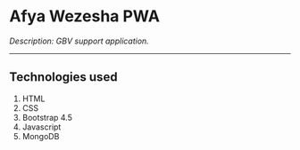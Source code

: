 # Afya Wezesha PWA 

_Description: GBV support application._

---
## Technologies used 

1. HTML
2. CSS
3. Bootstrap 4.5
4. Javascript
5. MongoDB


